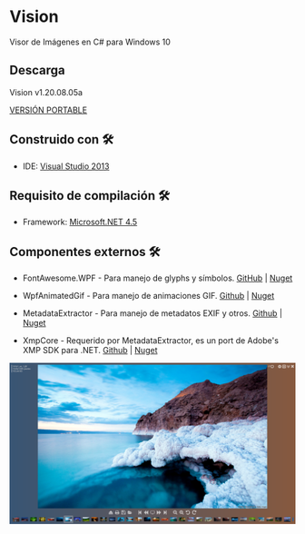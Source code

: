# Vision
Visor de Imágenes en C# para Windows 10

## Descarga
Vision v1.20.08.05a

[VERSIÓN PORTABLE](https://github.com/LeodevCL/Vision/raw/master/Vision_1_20_08_5.zip)

## Construido con 🛠️

* IDE: [Visual Studio 2013](https://visualstudio.microsoft.com/es/)

## Requisito de compilación 🛠️

* Framework: [Microsoft.NET 4.5](https://www.microsoft.com/es-cl/download/details.aspx?id=30653)

## Componentes externos 🛠️

* FontAwesome.WPF - Para manejo de glyphs y símbolos. [GitHub](https://github.com/charri/Font-Awesome-WPF) | [Nuget](https://www.nuget.org/packages/FontAwesome.WPF/)

* WpfAnimatedGif - Para manejo de animaciones GIF. [Github](https://github.com/XamlAnimatedGif/WpfAnimatedGif) | [Nuget](https://www.nuget.org/packages/WpfAnimatedGif)

* MetadataExtractor - Para manejo de metadatos EXIF y otros. [Github](https://github.com/drewnoakes/metadata-extractor-dotnet) | [Nuget](https://www.nuget.org/packages/MetadataExtractor/)

* XmpCore - Requerido por MetadataExtractor, es un port de Adobe's XMP SDK para .NET. [Github](https://github.com/drewnoakes/xmp-core-dotnet/) | [Nuget](https://www.nuget.org/packages/XmpCore/)

![Vision MainWindow](https://raw.githubusercontent.com/LeodevCL/Vision/master/Vision/example02.png)




